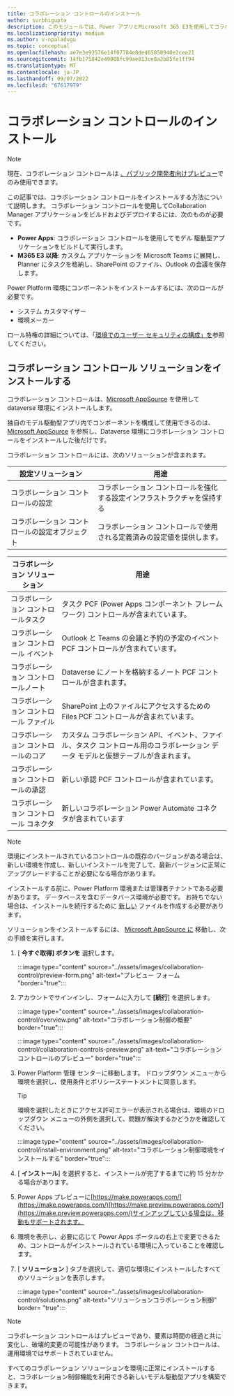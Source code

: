 ```yaml
---
title: コラボレーション コントロールのインストール
author: surbhigupta
description: このモジュールでは、Power アプリとMicrosoft 365 E3を使用してコラボレーション コントロールをインストールする方法と、コラボレーション コントロール ソリューションをインストールする方法について説明します。
ms.localizationpriority: medium
ms.author: v-npaladugu
ms.topic: conceptual
ms.openlocfilehash: ae7e3e93576e14f07784e8ded65858940e2cea21
ms.sourcegitcommit: 14fb175842e49888fc99ae813ce8a2b85fe1ff94
ms.translationtype: MT
ms.contentlocale: ja-JP
ms.lasthandoff: 09/07/2022
ms.locfileid: "67617979"
---
```

# <a name="install-collaboration-controls"></a>コラボレーション コントロールのインストール

> [!NOTE]
> 現在、コラボレーション コントロールは [、パブリック開発者向けプレビュー](~/resources/dev-preview/developer-preview-intro.md)でのみ使用できます。

この記事では、コラボレーション コントロールをインストールする方法について説明します。 コラボレーション コントロールを使用してCollaboration Manager アプリケーションをビルドおよびデプロイするには、次のものが必要です。

* **Power Apps**: コラボレーション コントロールを使用してモデル 駆動型アプリケーションをビルドして実行します。
* **M365 E3 以降**: カスタム アプリケーションを Microsoft Teams に展開し、Planner にタスクを格納し、SharePoint のファイル、Outlook の会議を保存します。

Power Platform 環境にコンポーネントをインストールするには、次のロールが必要です。

* システム カスタマイザー
* 環境メーカー

ロール特権の詳細については、「[環境でのユーザー セキュリティの構成」を](/power-platform/admin/database-security#predefined-security-roles)参照してください。

## <a name="install-the-collaboration-controls-solutions"></a>コラボレーション コントロール ソリューションをインストールする

コラボレーション コントロールは、[Microsoft AppSource](https://appsource.microsoft.com/en-us/product/dynamics-365/mscm.collaboration-toolkit-preview?flightCodes=collaborationcontrols&signInModalType=2&ctaType=1) を使用して dataverse 環境にインストールします。


独自のモデル駆動型アプリ内でコンポーネントを構成して使用できるのは、 [Microsoft AppSource](https://appsource.microsoft.com/en-us/product/dynamics-365/mscm.collaboration-toolkit-preview?flightCodes=collaborationcontrols&signInModalType=2&ctaType=1)  を参照し、Dataverse 環境にコラボレーション コントロールをインストールした後だけです。

コラボレーション コントロールには、次のソリューションが含まれます。

|**設定ソリューション** | **用途** |
|---|---|
| コラボレーション コントロールの設定 | コラボレーション コントロールを強化する設定インフラストラクチャを保持する |
| コラボレーション コントロールの設定オブジェクト | コラボレーション コントロールで使用される定義済みの設定値を提供します。|

|**コラボレーション ソリューション** | **用途** |
|---|---|
| コラボレーション コントロールタスク  | タスク PCF (Power Apps コンポーネント フレームワーク) コントロールが含まれています。 |
| コラボレーション コントロール イベント | Outlook と Teams の会議と予約の予定のイベント PCF コントロールが含まれています。 |
| コラボレーション コントロールノート | Dataverse にノートを格納するノート PCF コントロールが含まれます。 |
| コラボレーション コントロール ファイル | SharePoint 上のファイルにアクセスするための Files PCF コントロールが含まれています。 |
| コラボレーション コントロールのコア |カスタム コラボレーション API、イベント、ファイル、タスク コントロール用のコラボレーション データ モデルと仮想テーブルが含まれます。 |
| コラボレーション コントロールの承認 | 新しい承認 PCF コントロールが含まれています。 |
| コラボレーション コントロール コネクタ | 新しいコラボレーション Power Automate コネクタが含まれています |

> [!NOTE]
> 環境にインストールされているコントロールの既存のバージョンがある場合は、新しい環境を作成し、新しいインストールを完了して、最新バージョンに正常にアップグレードすることが必要になる場合があります。

インストールする前に、Power Platform 環境または管理者テナントである必要があります。 データベースを含むデータバース環境が必要です。 お持ちでない場合は、インストールを続行するために [新しい](/power-platform/admin/create-environment) ファイルを作成する必要があります。

ソリューションをインストールするには、 [Microsoft AppSource に](https://appsource.microsoft.com/en-us/product/dynamics-365/mscm.collaboration-toolkit-preview?flightCodes=collaborationcontrols&signInModalType=2&ctaType=1) 移動し、次の手順を実行します。

1. [ **今すぐ取得] ボタンを** 選択します。

   :::image type="content" source="../assets/images/collaboration-control/preview-form.png" alt-text="プレビュー フォーム "border="true":::

1. アカウントでサインインし、フォームに入力して **[続行**] を選択します。

   :::image type="content" source="../assets/images/collaboration-control/overview.png" alt-text="コラボレーション制御の概要" border="true":::

   :::image type="content" source="../assets/images/collaboration-control/collaboration-controls-preview.png" alt-text="コラボレーション コントロールのプレビュー" border="true":::

1. Power Platform 管理 センターに移動します。 ドロップダウン メニューから環境を選択し、使用条件とポリシーステートメントに同意します。

   > [!TIP]
   > 環境を選択したときにアクセス許可エラーが表示される場合は、環境のドロップダウン メニューの外側を選択して、問題が解決するかどうかを確認してください。

   :::image type="content" source="../assets/images/collaboration-control/install-environment.png" alt-text="コラボレーション制御環境をインストールする" border="true":::

1. [ **インストール**] を選択すると、インストールが完了するまでに約 15 分かかる場合があります。

1. Power Apps プレビューに[https://make.powerapps.com/](https://make.powerapps.com/)[https://make.preview.powerapps.com/](https://make.preview.powerapps.com/)サインアップしている場合は、移動もサポートされます。

1. 環境を表示し、必要に応じて Power Apps ポータルの右上で変更できるため、コントロールがインストールされている環境に入っていることを確認します。

1. [ **ソリューション** ] タブを選択して、適切な環境にインストールしたすべてのソリューションを表示します。

   :::image type="content" source="../assets/images/collaboration-control/solutions.png" alt-text="ソリューションコラボレーション制御" border= "true":::

> [!NOTE]
> コラボレーション コントロールはプレビューであり、要素は時間の経過と共に変化し、破壊的変更の可能性があります。 コラボレーション コントロールは、運用環境ではサポートされていません。

すべてのコラボレーション ソリューションを環境に正常にインストールすると、コラボレーション制御機能を利用できる新しいモデル駆動型アプリを構築できます。
